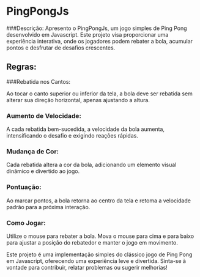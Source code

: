 # PingPongJs
###Descrição:
Apresento o PingPongJs, um jogo simples de Ping Pong desenvolvido em Javascript. Este projeto visa proporcionar uma experiência interativa, onde os jogadores podem rebater a bola, acumular pontos e desfrutar de desafios crescentes.

## Regras:
###Rebatida nos Cantos:

Ao tocar o canto superior ou inferior da tela, a bola deve ser rebatida sem alterar sua direção horizontal, apenas ajustando a altura.


### Aumento de Velocidade:

A cada rebatida bem-sucedida, a velocidade da bola aumenta, intensificando o desafio e exigindo reações rápidas.


### Mudança de Cor:

Cada rebatida altera a cor da bola, adicionando um elemento visual dinâmico e divertido ao jogo.


### Pontuação:

Ao marcar pontos, a bola retorna ao centro da tela e retoma a velocidade padrão para a próxima interação.


### Como Jogar:

Utilize o mouse para rebater a bola. Mova o mouse para cima e para baixo para ajustar a posição do rebatedor e manter o jogo em movimento.






Este projeto é uma implementação simples do clássico jogo de Ping Pong em Javascript, oferecendo uma experiência leve e divertida. Sinta-se à vontade para contribuir, relatar problemas ou sugerir melhorias!
